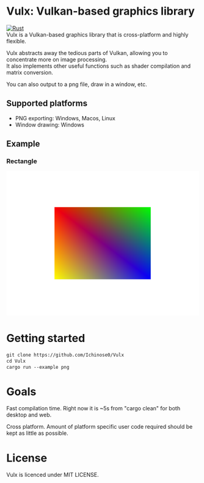 # Vulx: Vulkan-based graphics library
[![Rust](https://github.com/Ichinose0/Vulx/actions/workflows/rust.yml/badge.svg)](https://github.com/Ichinose0/Vulx/actions/workflows/rust.yml)  
Vulx is a Vulkan-based graphics library that is cross-platform and highly flexible.  
  
Vulx abstracts away the tedious parts of Vulkan, allowing you to concentrate more on image processing.  
It also implements other useful functions such as shader compilation and matrix conversion.   
    
You can also output to a png file, draw in a window, etc.

## Supported platforms
 - PNG exporting: Windows, Macos, Linux
 - Window drawing: Windows

## Example
### Rectangle
![Rectangle](Example.png)

# Getting started
```
git clone https://github.com/Ichinose0/Vulx
cd Vulx
cargo run --example png
```

# Goals
Fast compilation time. Right now it is ~5s from "cargo clean" for both desktop and web.

Cross platform. Amount of platform specific user code required should be kept as little as possible.

# License
Vulx is licenced under MIT LICENSE.
